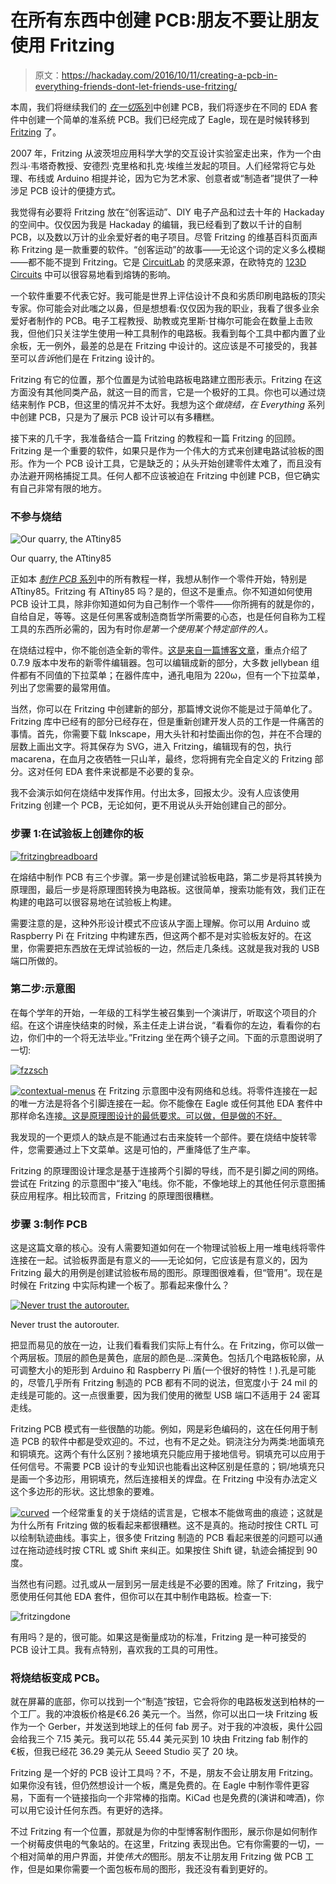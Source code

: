 # 在所有东西中创建 PCB:朋友不要让朋友使用 Fritzing

> 原文：<https://hackaday.com/2016/10/11/creating-a-pcb-in-everything-friends-dont-let-friends-use-fritzing/>

本周，我们将继续我们的 [*在一切*系列](http://wp.me/pk3lN-V5P)中创建 PCB，我们将逐步在不同的 EDA 套件中创建一个简单的准系统 PCB。我们已经完成了 Eagle，现在是时候转移到 [Fritzing](http://www.fritzing.org/) 了。

2007 年，Fritzing 从波茨坦应用科学大学的交互设计实验室走出来，作为一个由烈斗·韦塔奇教授、安德烈·克里格和扎克·埃维兰发起的项目。人们经常将它与处理、布线或 Arduino 相提并论，因为它为艺术家、创意者或“制造者”提供了一种涉足 PCB 设计的便捷方式。

我觉得有必要将 Fritzing 放在“创客运动”、DIY 电子产品和过去十年的 Hackaday 的空间中。仅仅因为我是 Hackaday 的编辑，我已经看到了数以千计的自制 PCB，以及数以万计的业余爱好者的电子项目。尽管 Fritzing 的维基百科页面声称 Fritzing 是一款重要的软件。“创客运动”的故事——无论这个词的定义多么模糊——都不能不提到 Fritzing。它是 [CircuitLab](https://www.circuitlab.com/) 的灵感来源，在欧特克的 [123D Circuits](http://www.123dapp.com/circuits) 中可以很容易地看到熔铸的影响。

一个软件重要不代表它好。我可能是世界上评估设计不良和劣质印刷电路板的顶尖专家。你可能会对此嗤之以鼻，但是想想看:仅仅因为我的职业，我看了很多业余爱好者制作的 PCB。电子工程教授、助教或克里斯·甘梅尔可能会在数量上击败我，但他们只关注学生使用一种工具制作的电路板。我看到每个工具中都内置了业余板，无一例外，最差的总是在 Fritzing 中设计的。这应该是不可接受的，我甚至可以*告诉*他们是在 Fritzing 设计的。

Fritzing 有它的位置，那个位置是为试验电路板电路建立图形表示。Fritzing 在这方面没有其他同类产品，就这一目的而言，它是一个极好的工具。你也可以通过烧结来制作 PCB，但这里的情况并不太好。我想为这个*做烧结，在 Everything* 系列中创建 PCB，只是为了展示 PCB 设计可以有多糟糕。

接下来的几千字，我准备结合一篇 Fritzing 的教程和一篇 Fritzing 的回顾。Fritzing 是一个重要的软件，如果只是作为一个伟大的方式来创建电路试验板的图形。作为一个 PCB 设计工具，它是缺乏的；从头开始创建零件太难了，而且没有办法避开网格捕捉工具。任何人都不应该被迫在 Fritzing 中创建 PCB，但它确实有自己非常有限的地方。

### 不参与烧结

![Our quarry, the ATtiny85](img/cf1beed186d07dc9fb03a9dadbcc4b64.png)

Our quarry, the ATtiny85

正如本 [*制作 PCB* 系列](http://wp.me/pk3lN-V5P)中的所有教程一样，我想从制作一个零件开始，特别是 ATtiny85。Fritzing 有 ATtiny85 吗？是的，但这不是重点。你不知道如何使用 PCB 设计工具，除非你知道如何为自己制作一个零件——你所拥有的就是你的，自给自足，等等。这是任何黑客或制造商哲学所需要的心态，也是任何自称为工程工具的东西所必需的，因为有时你*是第一个使用某个特定部件的人。*

在烧结过程中，你不能创造全新的零件。[这是来自一篇博客文章](http://blog.fritzing.org/2012/10/09/new-parts-editor-released/)，重点介绍了 0.7.9 版本中发布的新零件编辑器。包可以编辑成新的部分，大多数 jellybean 组件都有不同值的下拉菜单；在器件库中，通孔电阻为 220ω，但有一个下拉菜单，列出了您需要的最常用值。

当然，你可以在 Fritzing 中创建新的部分，那篇博文说你不能是过于简单化了。Fritzing 库中已经有的部分已经存在，但是重新创建开发人员的工作是一件痛苦的事情。首先，你需要下载 Inkscape，用大头针和衬垫画出你的包，并在不合理的层数上画出文字。将其保存为 SVG，进入 Fritzing，编辑现有的包，执行 macarena，在血月之夜牺牲一只山羊，最终，您将拥有完全自定义的 Fritzing 部分。这对任何 EDA 套件来说都是不必要的复杂。

我不会演示如何在烧结中发挥作用。付出太多，回报太少。没有人应该使用 Fritzing 创建一个 PCB，无论如何，更不用说从头开始创建自己的部分。

### 步骤 1:在试验板上创建你的板

[![fritzingbreadboard](img/e6d75a629d211a64a768aa37c3cb0e76.png)](https://hackaday.com/wp-content/uploads/2016/10/fritzingbreadboard.png)

在熔结中制作 PCB 有三个步骤。第一步是创建试验板电路，第二步是将其转换为原理图，最后一步是将原理图转换为电路板。这很简单，搜索功能有效，我们正在构建的电路可以很容易地在试验板上构建。

需要注意的是，这种外形设计模式不应该从字面上理解。你可以用 Arduino 或 Raspberry Pi 在 Fritzing 中构建东西，但这两个都不是对实验板友好的。在这里，你需要把东西放在无焊试验板的一边，然后走几条线。这就是我对我的 USB 端口所做的。

### 第二步:示意图

在每个学年的开始，一年级的工科学生被召集到一个演讲厅，听取这个项目的介绍。在这个讲座快结束的时候，系主任走上讲台说，“看看你的左边，看看你的右边，你们中的一个将无法毕业。”Fritzing 坐在两个镜子之间。下面的示意图说明了一切:

[![fzzsch](img/f5080948c8a59e6c4010a596fd850ecd.png)](https://hackaday.com/wp-content/uploads/2016/10/fzzsch1.png)

[![contextual-menus](img/bf65a28e25b7bd9cab82bbc865cec10d.png)](https://hackaday.com/wp-content/uploads/2016/10/contextual-menus.png) 在 Fritzing 示意图中没有网络和总线。将零件连接在一起的唯一方法是将各个引脚连接在一起。你不能像在 Eagle 或任何其他 EDA 套件中那样命名连接[。这是原理图设计的最低要求。可以做，但是做的不好。](https://hackaday.com/2016/09/22/making-a-pcb-eagle-part-1/)

我发现的一个更烦人的缺点是不能通过右击来旋转一个部件。要在烧结中旋转零件，您需要通过上下文菜单。这是可怕的，严重降低了生产率。

Fritzing 的原理图设计理念是基于连接两个引脚的导线，而不是引脚之间的网络。尝试在 Fritzing 的示意图中“接入”电线。你不能，不像地球上的其他任何示意图捕获应用程序。相比较而言，Fritzing 的原理图很糟糕。

### 步骤 3:制作 PCB

这是这篇文章的核心。没有人需要知道如何在一个物理试验板上用一堆电线将零件连接在一起。试验板界面是有意义的——无论如何，它应该是有意义的，因为 Fritzing 最大的用例是创建试验板布局的图形。原理图很难看，但“管用”。现在是时候在 Fritzing 中实际构建一个板了。那看起来像什么？

[![Never trust the autorouter.](img/cbc9170b1e593dd0c098e5de90a7ed5b.png)](https://hackaday.com/wp-content/uploads/2016/10/autorouter.png)

Never trust the autorouter.

把显而易见的放在一边，让我们看看我们实际上有什么。在 Fritzing，你可以做一个两层板。顶层的颜色是黄色，底层的颜色是…深黄色。包括几个电路板轮廓，从可调整大小的矩形到 Arduino 和 Raspberry Pi 盾(一个很好的特性！).孔是可能的，尽管几乎所有 Fritzing 制造的 PCB 都有不同的说法，但宽度小于 24 mil 的走线是可能的。这一点很重要，因为我们使用的微型 USB 端口不适用于 24 密耳走线。

Fritzing PCB 模式有一些很酷的功能。例如，网是彩色编码的，这在任何用于制造 PCB 的软件中都是受欢迎的。不过，也有不足之处。铜浇注分为两类:地面填充和铜填充。这两个有什么区别？接地填充只能应用于接地信号。铜填充可以应用于任何信号。不需要 PCB 设计的专业知识也能看出这种区别是任意的；铜/地填充只是画一个多边形，用铜填充，然后连接相关的焊盘。在 Fritzing 中没有办法定义这个多边形的形状。这比想象的要难。

[![curved](img/c437af1d4486902085c2d4dccfdfa8f1.png)](https://hackaday.com/wp-content/uploads/2016/10/curved.png) 一个经常重复的关于烧结的谎言是，它根本不能做弯曲的痕迹；这就是为什么所有 Fritzing 做的板看起来都很糟糕。这不是真的。拖动时按住 CRTL 可以绘制轨迹曲线。事实上，很多使 Fritzing 制造的 PCB 看起来很差的问题可以通过在拖动迹线时按 CTRL 或 Shift 来纠正。如果按住 Shift 键，轨迹会捕捉到 90 度。

当然也有问题。过孔或从一层到另一层走线是不必要的困难。除了 Fritzing，我宁愿使用任何其他 EDA 套件，但你可以在其中制作电路板。检查一下:

![fritzingdone](img/02cece664f08b5048c0170b818bee9fb.png)

有用吗？是的，很可能。如果这是衡量成功的标准，Fritzing 是一种可接受的 PCB 设计工具。我有点特别，喜欢我的工具的可用性。

### 将烧结板变成 PCB。

就在屏幕的底部，你可以找到一个“制造”按钮，它会将你的电路板发送到柏林的一个工厂。我的冲浪板价格是€6.26 美元一个。当然，你可以出口一块 Fritzing 板作为一个 Gerber，并发送到地球上的任何 fab 房子。对于我的冲浪板，奥什公园会给我三个 7.15 美元。我可以花 55.44 美元买到 10 块由 Fritzing fab 制作的€板，但我已经花 36.29 美元从 Seeed Studio 买了 20 块。

Fritzing 是一个好的 PCB 设计工具吗？不，不是，朋友不会让朋友用 Fritzing。如果你没有钱，但仍然想设计一个板，鹰是免费的。在 Eagle 中制作零件更容易，下面有一个链接指向一个非常棒的指南。KiCad 也是免费的(演讲和啤酒)，你可以用它设计任何东西。有更好的选择。

不过 Fritzing 有一个位置，那就是为你的中型博客制作图形，展示你是如何制作一个树莓皮供电的气象站的。在这里，Fritzing 表现出色。它有你需要的一切，一个相对简单的用户界面，并使*伟大的*图形。朋友不让朋友用 Fritzing 做 PCB 工作，但是如果你需要一个面包板布局的图形，我还没有看到更好的。